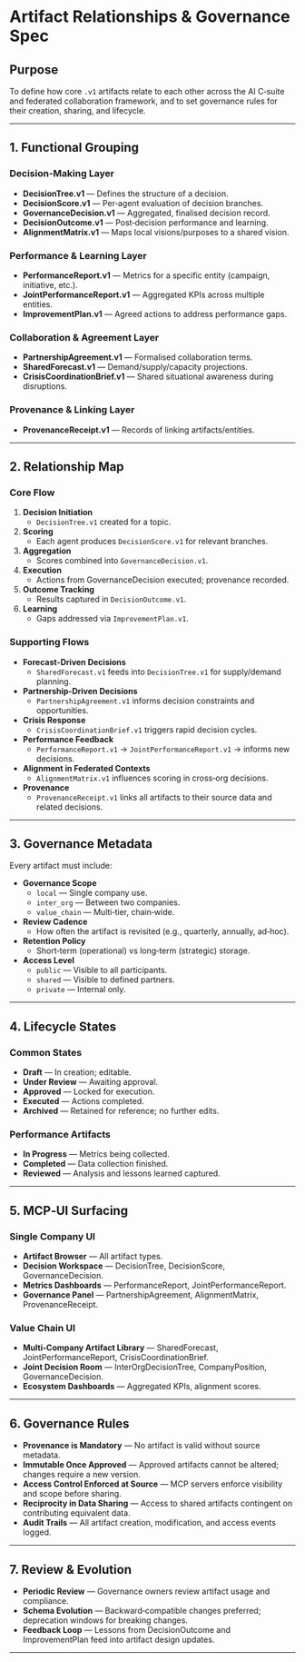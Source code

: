 # Artifact Relationships & Governance Spec

## Purpose
To define how core `.v1` artifacts relate to each other across the AI C‑suite and federated collaboration framework, and to set governance rules for their creation, sharing, and lifecycle.

---

## 1. Functional Grouping

### Decision‑Making Layer
- **DecisionTree.v1** — Defines the structure of a decision.
- **DecisionScore.v1** — Per‑agent evaluation of decision branches.
- **GovernanceDecision.v1** — Aggregated, finalised decision record.
- **DecisionOutcome.v1** — Post‑decision performance and learning.
- **AlignmentMatrix.v1** — Maps local visions/purposes to a shared vision.

### Performance & Learning Layer
- **PerformanceReport.v1** — Metrics for a specific entity (campaign, initiative, etc.).
- **JointPerformanceReport.v1** — Aggregated KPIs across multiple entities.
- **ImprovementPlan.v1** — Agreed actions to address performance gaps.

### Collaboration & Agreement Layer
- **PartnershipAgreement.v1** — Formalised collaboration terms.
- **SharedForecast.v1** — Demand/supply/capacity projections.
- **CrisisCoordinationBrief.v1** — Shared situational awareness during disruptions.

### Provenance & Linking Layer
- **ProvenanceReceipt.v1** — Records of linking artifacts/entities.

---

## 2. Relationship Map

### Core Flow
1. **Decision Initiation**
   - `DecisionTree.v1` created for a topic.
2. **Scoring**
   - Each agent produces `DecisionScore.v1` for relevant branches.
3. **Aggregation**
   - Scores combined into `GovernanceDecision.v1`.
4. **Execution**
   - Actions from GovernanceDecision executed; provenance recorded.
5. **Outcome Tracking**
   - Results captured in `DecisionOutcome.v1`.
6. **Learning**
   - Gaps addressed via `ImprovementPlan.v1`.

### Supporting Flows
- **Forecast‑Driven Decisions**
  - `SharedForecast.v1` feeds into `DecisionTree.v1` for supply/demand planning.
- **Partnership‑Driven Decisions**
  - `PartnershipAgreement.v1` informs decision constraints and opportunities.
- **Crisis Response**
  - `CrisisCoordinationBrief.v1` triggers rapid decision cycles.
- **Performance Feedback**
  - `PerformanceReport.v1` → `JointPerformanceReport.v1` → informs new decisions.
- **Alignment in Federated Contexts**
  - `AlignmentMatrix.v1` influences scoring in cross‑org decisions.
- **Provenance**
  - `ProvenanceReceipt.v1` links all artifacts to their source data and related decisions.

---

## 3. Governance Metadata

Every artifact must include:
- **Governance Scope**
  - `local` — Single company use.
  - `inter_org` — Between two companies.
  - `value_chain` — Multi‑tier, chain‑wide.
- **Review Cadence**
  - How often the artifact is revisited (e.g., quarterly, annually, ad‑hoc).
- **Retention Policy**
  - Short‑term (operational) vs long‑term (strategic) storage.
- **Access Level**
  - `public` — Visible to all participants.
  - `shared` — Visible to defined partners.
  - `private` — Internal only.

---

## 4. Lifecycle States

### Common States
- **Draft** — In creation; editable.
- **Under Review** — Awaiting approval.
- **Approved** — Locked for execution.
- **Executed** — Actions completed.
- **Archived** — Retained for reference; no further edits.

### Performance Artifacts
- **In Progress** — Metrics being collected.
- **Completed** — Data collection finished.
- **Reviewed** — Analysis and lessons learned captured.

---

## 5. MCP‑UI Surfacing

### Single Company UI
- **Artifact Browser** — All artifact types.
- **Decision Workspace** — DecisionTree, DecisionScore, GovernanceDecision.
- **Metrics Dashboards** — PerformanceReport, JointPerformanceReport.
- **Governance Panel** — PartnershipAgreement, AlignmentMatrix, ProvenanceReceipt.

### Value Chain UI
- **Multi‑Company Artifact Library** — SharedForecast, JointPerformanceReport, CrisisCoordinationBrief.
- **Joint Decision Room** — InterOrgDecisionTree, CompanyPosition, GovernanceDecision.
- **Ecosystem Dashboards** — Aggregated KPIs, alignment scores.

---

## 6. Governance Rules

- **Provenance is Mandatory** — No artifact is valid without source metadata.
- **Immutable Once Approved** — Approved artifacts cannot be altered; changes require a new version.
- **Access Control Enforced at Source** — MCP servers enforce visibility and scope before sharing.
- **Reciprocity in Data Sharing** — Access to shared artifacts contingent on contributing equivalent data.
- **Audit Trails** — All artifact creation, modification, and access events logged.

---

## 7. Review & Evolution

- **Periodic Review** — Governance owners review artifact usage and compliance.
- **Schema Evolution** — Backward‑compatible changes preferred; deprecation windows for breaking changes.
- **Feedback Loop** — Lessons from DecisionOutcome and ImprovementPlan feed into artifact design updates.

---